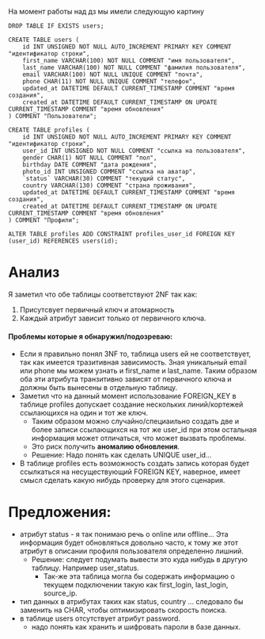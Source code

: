 На момент работы над дз мы имели следующую картину

```
DROP TABLE IF EXISTS users;

CREATE TABLE users (
    id INT UNSIGNED NOT NULL AUTO_INCREMENT PRIMARY KEY COMMENT "идентификатор строки",
    first_name VARCHAR(100) NOT NULL COMMENT "имя пользователя",
    last_name VARCHAR(100) NOT NULL COMMENT "фамилия пользователя",
    email VARCHAR(100) NOT NULL UNIQUE COMMENT "почта",
    phone CHAR(11) NOT NULL UNIQUE COMMENT "телефон",
    updated_at DATETIME DEFAULT CURRENT_TIMESTAMP COMMENT "время создания",
    created_at DATETIME DEFAULT CURRENT_TIMESTAMP ON UPDATE CURRENT_TIMESTAMP COMMENT "время обновления"
) COMMENT "Пользователи";

CREATE TABLE profiles (
    id INT UNSIGNED NOT NULL AUTO_INCREMENT PRIMARY KEY COMMENT "идентификатор строки",
    user_id INT UNSIGNED NOT NULL COMMENT "ссылка на пользователя",
    gender CHAR(1) NOT NULL COMMENT "пол",
    birthday DATE COMMENT "дата рождения",
    photo_id INT UNSIGNED COMMENT "ссылка на аватар",
    `status` VARCHAR(30) COMMENT "текущий статус",
    country VARCHAR(130) COMMENT "страна проживания",
    updated_at DATETIME DEFAULT CURRENT_TIMESTAMP COMMENT "время создания",
    created_at DATETIME DEFAULT CURRENT_TIMESTAMP ON UPDATE CURRENT_TIMESTAMP COMMENT "время обновления"
) COMMENT "Профили";

ALTER TABLE profiles ADD CONSTRAINT profiles_user_id FOREIGN KEY (user_id) REFERENCES users(id);
```

# Анализ
Я заметил что обе таблицы соответствуют 2NF так как:
1. Присутсвует первичный ключ и атомарность
2. Каждый атрибут зависит только от первичного ключа.


#### Проблемы которые я обнаружил/подозреваю:
- Если я правильно понял 3NF то, таблица users ей не соответствует, так как имеется тразитивная зависимость. Зная уникальный email или phone мы можем узнать и first_name и last_name. Таким образом оба эти атрибута транзитивно зависят от первичного ключа и должны быть вынесены в отдельную таблицу.
- Заметил что на данный момент использование FOREIGN_KEY в таблице profiles допускает создание нескольких линий/кортежей ссылающихся на один и тот же ключ. 
  - Таким образом можно случайно/специаильно создать две и более записи ссылающихся на тот же user_id при этом остальная информация может отличаться, что может вызвать проблемы.
  - Это риск получить **аномалию обновления**. 
  - Решение: Надо понять как сделать UNIQUE user_id...
- В таблице profiles есть возможность создать запись которая будет ссылкаться на несуществующий FOREIGN KEY, наверное, имеет смысл сделать какую нибудь проверку для этого сценария. 

  
# Предложения:
- атрибут status - я так понимаю речь о online или offline... Эта информация будет обновляться довольно часто, к тому же этот атрибут в описании профиля пользователя определенно лишний.
  - Решение: следует подумать вывести это куда нибудь в другую таблицу. Например user_status. 
    - Так-же эта таблица могла бы содержать информацию о текущем подключении такую как first_login, last_login, source_ip.
- тип данных в атрибутах таких как status, country ... следовало бы заменить на CHAR, чтобы оптимизировать скорость поиска.
- в таблице users отсутствует атрибут password.
  - надо понять как хранить и шифровать пароли в базе данных.
